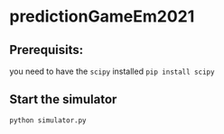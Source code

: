 # predictionGameEm2021

## Prerequisits: 
you need to have the `scipy` installed
`pip install scipy`

## Start the simulator
`python simulator.py`

